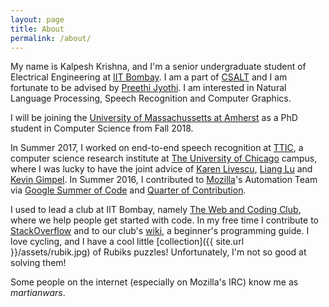 ```yaml
---
layout: page
title: About
permalink: /about/
---
```


My name is Kalpesh Krishna, and I'm a senior undergraduate student of Electrical Engineering at [IIT Bombay](http://iitb.ac.in). I am a part of [CSALT](https://www.cse.iitb.ac.in/~pjyothi/csalt/) and I am fortunate to be advised by [Preethi Jyothi](https://www.cse.iitb.ac.in/~pjyothi/). I am interested in Natural Language Processing, Speech Recognition and Computer Graphics.

I will be joining the [University of Massachussetts at Amherst](http://cs.umass.edu/) as a PhD student in Computer Science from Fall 2018.

In Summer 2017, I worked on end-to-end speech recognition at [TTIC](http://ttic.edu/), a computer science research institute at [The University of Chicago](https://www.uchicago.edu/) campus, where I was lucky to have the joint advice of [Karen Livescu](http://ttic.uchicago.edu/~klivescu), [Liang Lu](http://ttic.uchicago.edu/~llu/) and [Kevin Gimpel](http://ttic.uchicago.edu/~kgimpel/). In Summer 2016, I contributed to [Mozilla](https://en.wikipedia.org/wiki/Mozilla)'s Automation Team via [Google Summer of Code](https://summerofcode.withgoogle.com/) and [Quarter of Contribution](https://wiki.mozilla.org/Auto-tools/New_Contributor/Quarter_of_Contribution).

I used to lead a club at IIT Bombay, namely [The Web and Coding Club](https://www.facebook.com/wncc.iitb/), where we help people get started with code. In my free time I contribute to [StackOverflow](http://stackoverflow.com/users/5080995/martianwars) and to our club's [wiki](http://wncc-iitb.org/wiki), a beginner's programming guide. I love cycling, and I have a cool little [collection]({{ site.url }}/assets/rubik.jpg) of Rubiks puzzles! Unfortunately, I'm not so good at solving them!

Some people on the internet (especially on Mozilla's IRC) know me as *martianwars*.
